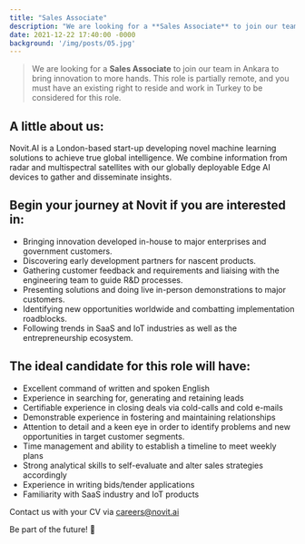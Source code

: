 ```yaml
---
title: "Sales Associate"
description: "We are looking for a **Sales Associate** to join our team in Ankara to bring innovation to more hands. This role is partially remote, and you must have an existing right to reside and work in Turkey to be considered for this role."
date: 2021-12-22 17:40:00 -0000
background: '/img/posts/05.jpg'
---
```



> We are looking for a **Sales Associate** to join our team in Ankara to bring innovation to more hands. This role is partially remote, and you must have an existing right to reside and work in Turkey to be considered for this role.

## A little about us:
Novit.AI is a London-based start-up developing novel machine learning solutions to achieve true global intelligence. We combine information from radar and multispectral satellites with our globally deployable Edge AI devices to gather and disseminate insights.
  
## Begin your journey at Novit if you are interested in:
* Bringing innovation developed in-house to major enterprises and government customers.
* Discovering early development partners for nascent products.
* Gathering customer feedback and requirements and liaising with the engineering team to guide R&D processes.
* Presenting solutions and doing live in-person demonstrations to major customers.
* Identifying new opportunities worldwide and combatting implementation roadblocks.
* Following trends in SaaS and IoT industries as well as the entrepreneurship ecosystem.
  
## The ideal candidate for this role will have:
* Excellent command of written and spoken English
* Experience in searching for, generating and retaining leads
* Certifiable experience in closing deals via cold-calls and cold e-mails
* Demonstrable experience in fostering and maintaining relationships
* Attention to detail and a keen eye in order to identify problems and new opportunities in target customer segments.
* Time management and ability to establish a timeline to meet weekly plans 
* Strong analytical skills to self-evaluate and alter sales strategies accordingly
* Experience in writing bids/tender applications
* Familiarity with SaaS industry and IoT products
  
Contact us with your CV via careers@novit.ai

Be part of the future! 🚀

